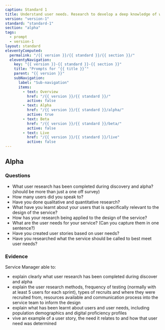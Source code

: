 ```yaml
---
caption: Standard 1
title: Understand user needs. Research to develop a deep knowledge of who the service users are and what that means for digital and assisted digital service design.
version: "version-1"
standard: "standard-1"
section: "alpha"
tags:
  - prompt
  - version-1
layout: standard
eleventyComputed:
  permalink: "/{{ version }}/{{ standard }}/{{ section }}/"
  eleventyNavigation:
    key: "{{ version }}-{{ standard }}-{{ section }}"
    title: "Prompts for ‘{{ title }}’"
    parent: "{{ version }}"
    subNavigation:
      label: "Sub-navigation"
      items:
        - text: Overview
          href: "/{{ version }}/{{ standard }}/"
          active: false
        - text: Alpha
          href: "/{{ version }}/{{ standard }}/alpha/"
          active: true
        - text: Beta
          href: "/{{ version }}/{{ standard }}/beta/"
          active: false
        - text: Live
          href: "/{{ version }}/{{ standard }}/live"
          active: false
---
```


## Alpha

### Questions

- What user research has been completed during discovery and alpha? (should be more than just a one off survey)
- How many users did you speak to?
- Have you done qualitative and quantitative research?
- What have you learnt about your users that is specifically relevant to the design of the service?
- How has your research being applied to the design of the service?
- What are the user needs for your service? (Can you capture them in one sentence?)
- Have you created user stories based on user needs?
- Have you researched what the service should be called to best meet user needs?

### Evidence

Service Manager able to:

- explain clearly what user research has been completed during discover and alpha
- explain the user research methods, frequency of testing (normally with at least 5 users for each sprint), types of recruits and where they were recruited from, resources available and communication process into the service team to inform the design
- explain what has been learnt about users and user needs, including population demographics and digital proficiency profiles
- vive an example of a user story, the need it relates to and how that user need was determined
